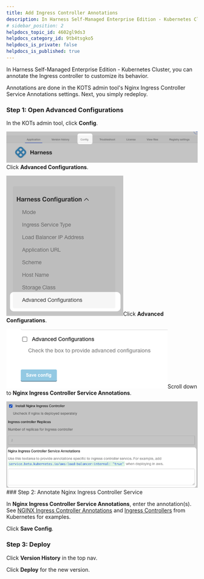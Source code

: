 ```yaml
---
title: Add Ingress Controller Annotations
description: In Harness Self-Managed Enterprise Edition - Kubernetes Cluster, you can annotate the Ingress controller to customize its behavior. Annotations are done in the KOTS admin tool's Nginx Ingress Control…
# sidebar_position: 2
helpdocs_topic_id: 4602gl9ds3
helpdocs_category_id: 9tb4tsgko5
helpdocs_is_private: false
helpdocs_is_published: true
---
```


In Harness Self-Managed Enterprise Edition - Kubernetes Cluster, you can annotate the Ingress controller to customize its behavior.

Annotations are done in the KOTS admin tool's Nginx Ingress Controller Service Annotations settings. Next, you simply redeploy.

### Step 1: Open Advanced Configurations

In the KOTs admin tool, click **Config**.

![](./static/kubernetes-cluster-on-prem-add-ingress-controller-service-annotations-23.png)Click **Advanced Configurations**.

![](./static/kubernetes-cluster-on-prem-add-ingress-controller-service-annotations-24.png)Click **Advanced Configurations**.

![](./static/kubernetes-cluster-on-prem-add-ingress-controller-service-annotations-25.png)Scroll down to **Nginx Ingress Controller Service Annotations**.

![](./static/kubernetes-cluster-on-prem-add-ingress-controller-service-annotations-26.png)### Step 2: Annotate Nginx Ingress Controller Service

In **Nginx Ingress Controller Service Annotations**, enter the annotation(s). See [NGINX Ingress Controller Annotations](https://kubernetes.github.io/ingress-nginx/user-guide/nginx-configuration/annotations/) and [Ingress Controllers](https://kubernetes.io/docs/concepts/services-networking/ingress-controllers/) from Kubernetes for examples.

Click **Save Config**.

### Step 3: Deploy

Click **Version History** in the top nav.

Click **Deploy** for the new version.

